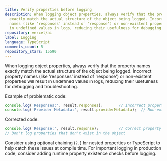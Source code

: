 ```yaml
---
title: Verify properties before logging
description: When logging object properties, always verify that the property names
  exactly match the actual structure of the object being logged. Incorrect property
  names (like 'responses' instead of 'response') or non-existent properties will result
  in undefined values in logs, reducing their usefulness for debugging and troubleshooting.
repository: vercel/ai
label: Logging
language: TypeScript
comments_count: 5
repository_stars: 15590
---
```


When logging object properties, always verify that the property names exactly match the actual structure of the object being logged. Incorrect property names (like 'responses' instead of 'response') or non-existent properties will result in undefined values in logs, reducing their usefulness for debugging and troubleshooting.

Example of problematic code:
```javascript
console.log('Responses:', result.responses);       // Incorrect property name
console.log('Provider Metadata:', result.providerMetadata);  // Non-existent property
```

Corrected code:
```javascript
console.log('Response:', result.response);         // Correct property name
// Don't log properties that don't exist in the object
```

Consider using optional chaining (`?.`) for nested properties or TypeScript to help catch these issues at compile time. For important logging in production code, consider adding runtime property existence checks before logging.